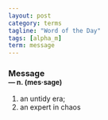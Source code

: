 ```yaml
---
layout: post
category: terms
tagline: "Word of the Day"
tags: [alpha_m]
term: message
---
```


<h3>Message<br/> <small>&mdash; n. (mes<span>&middot;</span>sage)</small></h3>
<p><ol>
<li>an untidy era;</li>
<li>an expert in chaos</li>
</ol></p>
